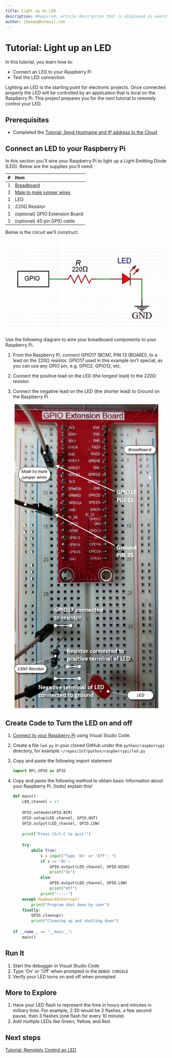 ```yaml
---
title: Light up an LED 
description: #Required; article description that is displayed in search results. 
author: jbeman@hotmail.com
---
```


# Tutorial: Light up an LED

In this tutorial, you learn how to:

- Connect an LED to your Raspberry Pi
- Test the LED connection

Lighting an LED is the starting point for electronic projects. Once connected properly the LED will be controlled by an application that is local on the Raspberry Pi. This project prepares you for the next tutorial to remotely control your LED.

## Prerequisites

- Completed the [Tutorial: Send Hostname and IP address to the Cloud](tutorial-rasp-d2cipandhostname.md)

## Connect an LED to your Raspberry Pi

In this section you'll wire your Raspberry Pi to light up a Light Emitting Diode (LED). Below are the supplies you'll need:

|#  |Item  |
|:---|:---|
|1     | [Breadboard](https://www.circuitbread.com/ee-faq/what-is-a-breadboard) |
|2     | [Male to male jumper wires](https://store.robotechvalley.com/product/male-to-male-jumper-wires/#:~:text=Description%3A%20male%20to%20male%20jumper%20wires%20These%20superior,arrangement%20of%20every%20one%20of%20ten%20rainbow%20tone.) |
|1     | LED |
|1     | 220Ω Resistor |
|1     | (optional) GPIO Extension Board |
|1     | (optional) 40 pin GPIO cable |

Below is the circuit we'll construct.

![lnk_ledschematic]

Use the following diagram to wire your breadboard components to your Raspberry Pi.

1. From the Raspberry Pi, connect GPIO17 (BCM), PIN 13 (BOARD), to a lead on the 220Ω resistor.  GPIO17 used in this example isn't special, as you can use any GPIO pin, e.g. GPIO2, GPIO12, etc.
1. Connect the positive lead on the LED (the longest lead) to the 220Ω resistor.
1. Connect the negative lead on the LED (the shorter lead) to Ground on the Raspberry Pi

    ![lnk_raspled]

## Create Code to Turn the LED on and off
<!-- Introduction paragraph -->
1. [Connect to your Raspberry Pi](https://code.visualstudio.com/docs/remote/ssh#_connect-to-a-remote-host) using Visual Studio Code.
1. Create a file `led.py` in your cloned GitHub under the `python/raspberrypi` directory, for example `~/repos/IoT/python/raspberrypi/led.py`
1. Copy and paste the following import statement

    ```python
    import RPi.GPIO as GPIO
    ```

1. Copy and paste the following method to obtain basic information about your Raspberry Pi. [todo] explain this!

    ```python
    def main():
        LED_channel = 17
    
        GPIO.setmode(GPIO.BCM)
        GPIO.setup(LED_channel, GPIO.OUT)
        GPIO.output(LED_channel, GPIO.LOW)
    
        print("Press Ctrl-C to quit'")
    
        try:
            while True:
                s = input("Type 'On' or 'Off': ")
                if s == 'On':
                    GPIO.output(LED_channel, GPIO.HIGH)
                    print("On")
                else:
                    GPIO.output(LED_channel, GPIO.LOW)
                    print("Off")
                print("-----")
        except KeyboardInterrupt:
            print("Program shut down by user")
        finally:
            GPIO.cleanup()
            print("Cleaning up and shutting down")
    
    if __name__ == "__main__":
        main()
    ```

## Run It
<!-- Introduction paragraph -->
1. Start the debugger in Visual Studio Code
1. Type 'On' or 'Off' when prompted in the `DEBUG CONSOLE`
1. Verify your LED turns on and off when prompted

## More to Explore

1. Have your LED flash to represent the time in hours and minutes in military time. For example, 2:30 would be 2 flashes, a few second pause, then 3 flashes (one flash for every 10 minute)
1. Add multiple LEDs like Green, Yellow, and Red.

## Next steps

[Tutorial: Remotely Control an LED](tutorial-rasp-remoteled.md)

<!--images-->

[lnk_raspled]: media/tutorial-rasp-led/rasp-led.png
[lnk_ledschematic]: media/tutorial-rasp-led/ledschematic.png
